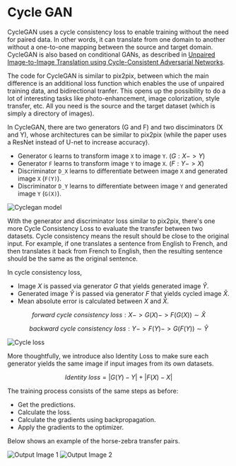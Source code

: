 # Cycle GAN

CycleGAN uses a cycle consistency loss to enable training without the need for paired data. In other words, it can translate from one domain to another without a one-to-one mapping between the source and target domain. CycleGAN is also based on conditional GANs, as described in [Unpaired Image-to-Image Translation using Cycle-Consistent Adversarial Networks](https://arxiv.org/pdf/1703.10593.pdf).

The code for CycleGAN is similar to pix2pix, between which the main difference is an additional loss function which enables the use of unpaired training data, and bidirectional tranfer. This opens up the possibility to do a lot of interesting tasks like photo-enhancement, image colorization, style transfer, etc. All you need is the source and the target dataset (which is simply a directory of images).

In CycleGAN, there are two generators (G and F) and two disciminators (X and Y), whose architectures can be similar to pix2pix (while the paper uses a ResNet instead of U-net to increase accuracy).
* Generator `G` learns to transform image `X` to image `Y`. $(G: X -> Y)$
* Generator `F` learns to transform image `Y` to image `X`. $(F: Y -> X)$
* Discriminator `D_X` learns to differentiate between image `X` and generated image `X` (`F(Y)`).
* Discriminator `D_Y` learns to differentiate between image `Y` and generated image `Y` (`G(X)`).

![Cyclegan model](https://github.com/tensorflow/docs/blob/master/site/en/tutorials/generative/images/cyclegan_model.png?raw=1)

With the generator and discriminator loss similar to pix2pix, there's one more Cycle Consistency Loss to evaluate the transfer between two datasets. Cycle consistency means the result should be close to the original input. For example, if one translates a sentence from English to French, and then translates it back from French to English, then the resulting sentence should be the same as the  original sentence.

In cycle consistency loss, 

* Image $X$ is passed via generator $G$ that yields generated image $\hat{Y}$.
* Generated image $\hat{Y}$ is passed via generator $F$ that yields cycled image $\hat{X}$.
* Mean absolute error is calculated between $X$ and $\hat{X}$.

$$forward\ cycle\ consistency\ loss: X -> G(X) -> F(G(X)) \sim \hat{X}$$

$$backward\ cycle\ consistency\ loss: Y -> F(Y) -> G(F(Y)) \sim \hat{Y}$$


![Cycle loss](https://github.com/tensorflow/docs/blob/master/site/en/tutorials/generative/images/cycle_loss.png?raw=1)

More thoughtfully, we introduce also Identity Loss to make sure each generator yields the same image if input images from its own datasets.

$$Identity\ loss = |G(Y) - Y| + |F(X) - X|$$

The training process consists of the same steps as before:
* Get the predictions.
* Calculate the loss.
* Calculate the gradients using backpropagation.
* Apply the gradients to the optimizer.

Below shows an example of the horse-zebra transfer pairs.

![Output Image 1](https://github.com/tensorflow/docs/blob/master/site/en/tutorials/generative/images/horse2zebra_1.png?raw=1)
![Output Image 2](https://github.com/tensorflow/docs/blob/master/site/en/tutorials/generative/images/horse2zebra_2.png?raw=1)